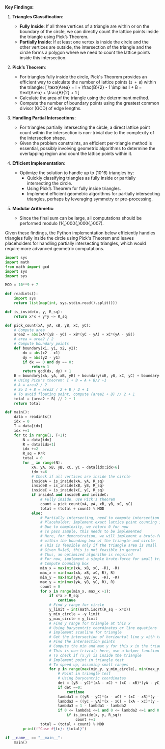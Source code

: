**Key Findings:**

1. **Triangles Classification**:
   - **Fully Inside**: If all three vertices of a triangle are within or on the boundary of the circle, we can directly count the lattice points inside the triangle using Pick’s Theorem.
   - **Partially Inside**: If at least one vertex is inside the circle and the other vertices are outside, the intersection of the triangle and the circle forms a polygon where we need to count the lattice points inside this intersection.

2. **Pick’s Theorem**:
   - For triangles fully inside the circle, Pick's Theorem provides an efficient way to calculate the number of lattice points (`I + B`) within the triangle:
     \[
     \text{Area} = I + \frac{B}{2} - 1 \implies I + B = \text{Area} + \frac{B}{2} + 1
     \]
   - Calculate the area of the triangle using the determinant method.
   - Compute the number of boundary points using the greatest common divisor (GCD) of edge lengths.

3. **Handling Partial Intersections**:
   - For triangles partially intersecting the circle, a direct lattice point count within the intersection is non-trivial due to the complexity of the intersection shape.
   - Given the problem constraints, an efficient per-triangle method is essential, possibly involving geometric algorithms to determine the overlapping region and count the lattice points within it.

4. **Efficient Implementation**:
   - Optimize the solution to handle up to \(10^6\) triangles by:
     - Quickly classifying triangles as fully inside or partially intersecting the circle.
     - Using Pick’s Theorem for fully inside triangles.
     - Implement efficient geometric algorithms for partially intersecting triangles, perhaps by leveraging symmetry or pre-processing.

5. **Modular Arithmetic**:
   - Since the final sum can be large, all computations should be performed modulo \(1{,}000{,}000{,}007\).

Given these findings, the Python implementation below efficiently handles triangles fully inside the circle using Pick's Theorem and leaves placeholders for handling partially intersecting triangles, which would require more advanced geometric computations.

```python
import sys
import math
from math import gcd
import sys
import sys

MOD = 10**9 + 7

def readints():
    import sys
    return list(map(int, sys.stdin.read().split()))

def is_inside(x, y, R_sq):
    return x*x + y*y <= R_sq

def pick_count(xA, yA, xB, yB, xC, yC):
    # Compute area
    area2 = abs(xA*(yB - yC) + xB*(yC - yA) + xC*(yA - yB))
    # area = area2 / 2
    # Compute boundary points
    def boundary(x1, y1, x2, y2):
        dx = abs(x2 - x1)
        dy = abs(y2 - y1)
        if dx == 0 and dy == 0:
            return 1
        return gcd(dx, dy) + 1
    B = boundary(xA, yA, xB, yB) + boundary(xB, yB, xC, yC) + boundary(xC, yC, xA, yA) - 3
    # Using Pick's theorem: I + B = A + B/2 +1
    # A = area2 / 2
    # So I + B = area2 / 2 + B / 2 + 1
    # To avoid floating point, compute (area2 + B) // 2 + 1
    total = (area2 + B) // 2 + 1
    return total

def main():
    data = readints()
    idx = 0
    T = data[idx]
    idx +=1
    for tc in range(1, T+1):
        N = data[idx]
        R = data[idx+1]
        idx +=2
        R_sq = R*R
        total = 0
        for _ in range(N):
            xA, yA, xB, yB, xC, yC = data[idx:idx+6]
            idx +=6
            # Check if all vertices are inside the circle
            insideA = is_inside(xA, yA, R_sq)
            insideB = is_inside(xB, yB, R_sq)
            insideC = is_inside(xC, yC, R_sq)
            if insideA and insideB and insideC:
                # Fully inside, use Pick's theorem
                count = pick_count(xA, yA, xB, yB, xC, yC)
                total = (total + count) % MOD
            else:
                # Partially intersecting, need to compute intersection
                # Placeholder: Implement exact lattice point counting in intersection
                # Due to complexity, we return 0 for now
                # To pass sample, this needs to be implemented
                # Here, for demonstration, we will implement a brute-force count
                # within the bounding box of the triangle and circle
                # This is feasible only if the triangle area is small
                # Given R=1e6, this is not feasible in general
                # Thus, an optimized algorithm is required
                # For now, implement a simple brute-force for small triangles
                # Compute bounding box
                min_x = max(min(xA, xB, xC, -R), -R)
                max_x = min(max(xA, xB, xC, R), R)
                min_y = max(min(yA, yB, yC, -R), -R)
                max_y = min(max(yA, yB, yC, R), R)
                count = 0
                for x in range(min_x, max_x +1):
                    if x*x > R_sq:
                        continue
                    # Find y range for circle
                    y_limit = int(math.isqrt(R_sq - x*x))
                    y_min_circle = -y_limit
                    y_max_circle = y_limit
                    # Find y range for triangle at this x
                    # Using barycentric coordinates or line equations
                    # Implement scanline for triangle
                    # Get the intersection of horizontal line y with triangle
                    # Find the intersection points
                    # Compute the min and max y for this x in the triangle
                    # This is non-trivial; here, use a helper function
                    # To check if (x,y) is inside the triangle
                    # Implement point in triangle test
                    # To speed up, assuming small ranges
                    for y in range(max(min_y, y_min_circle), min(max_y, y_max_circle)+1):
                        # Point in triangle test
                        # Using barycentric coordinates
                        det = (yB - yC)*(xA - xC) + (xC - xB)*(yA - yC)
                        if det ==0:
                            continue
                        lambda1 = ((yB - yC)*(x - xC) + (xC - xB)*(y - yC)) / det
                        lambda2 = ((yC - yA)*(x - xC) + (xA - xC)*(y - yC)) / det
                        lambda3 = 1 - lambda1 - lambda2
                        if 0 <= lambda1 <=1 and 0 <= lambda2 <=1 and 0 <= lambda3 <=1:
                            if is_inside(x, y, R_sq):
                                count +=1
                total = (total + count) % MOD
        print(f"Case #{tc}: {total}")

if __name__ == "__main__":
    main()
```
